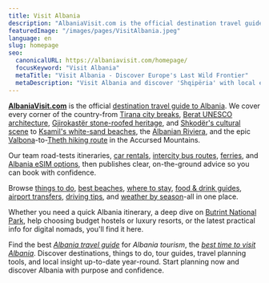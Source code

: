 ```yaml
---
title: Visit Albania
description: "AlbaniaVisit.com is the official destination travel guide to Albania."
featuredImage: "/images/pages/VisitAlbania.jpeg"
language: en
slug: homepage
seo:
  canonicalURL: https://albaniavisit.com/homepage/
  focusKeyword: "Visit Albania"
  metaTitle: "Visit Albania - Discover Europe's Last Wild Frontier"
  metaDescription: "Visit Albania and discover 'Shqipëria' with local expert advice. Find hotels book tours and plan your perfect adventure. Your ultimate Albania travel guide."
---
```


**[AlbaniaVisit.com](https://albaniavisit.com/)** is the official [destination travel guide to Albania](https://albaniavisit.com/travel-guide/albania/). We cover every corner of the country-from [Tirana city breaks](https://albaniavisit.com/destinations/tirana/), [Berat UNESCO architecture](https://albaniavisit.com/destinations/berat/), [Gjirokastër stone-roofed heritage](https://albaniavisit.com/destinations/gjirokaster/), and [Shkodër's cultural scene](https://albaniavisit.com/destinations/shkoder/) to [Ksamil's white-sand beaches](https://albaniavisit.com/destinations/ksamil/), the [Albanian Riviera](https://albaniavisit.com/attractions/albanian-riviera/), and the epic [Valbona](https://albaniavisit.com/destinations/valbona/)\-to-[Theth hiking route](https://albaniavisit.com/destinations/theth/) in the Accursed Mountains.

Our team road-tests itineraries, [car rentals](https://albaniavisit.com/cars/rental-cars/), [intercity bus routes](https://albaniavisit.com/bus/tirana-to-berat/), [ferries](https://albaniavisit.com/travel-guide/ferry-services/), and [Albania eSIM options](https://albaniavisit.com/travel-guide/sim-cards-albania/), then publishes clear, on-the-ground advice so you can book with confidence.

Browse [things to do](https://albaniavisit.com/activities/), [best beaches](https://albaniavisit.com/attractions/coastal-albania/), [where to stay](https://albaniavisit.com/accommodation/), [food & drink guides](https://albaniavisit.com/cuisine/albania-culinary-revival-tourism/), [airport transfers](https://albaniavisit.com/cars/transfers/), [driving tips](https://albaniavisit.com/travel-guide/transportation/), and [weather by season](https://albaniavisit.com/travel-guide/best-time-to-visit-albania/)-all in one place.

Whether you need a quick Albania itinerary, a deep dive on [Butrint National Park](https://albaniavisit.com/destinations/butrint/), help choosing budget hostels or luxury resorts, or the latest practical info for digital nomads, you'll find it here.

Find the best _[Albania travel guide](https://albaniavisit.com/travel-guide/albania/)_ for _Albania tourism_, the _[best time to visit Albania](https://albaniavisit.com/best-time-to-visit-albania/)_. Discover destinations, things to do, tour guides, travel planning tools, and local insight up-to-date year-round. Start planning now and discover Albania with purpose and confidence.